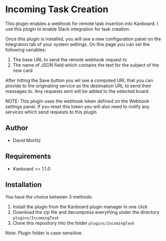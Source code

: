 Incoming Task Creation
======================

This plugin enables a webhook for remote task insertion into Kanboard.  I use this plugin to enable Slack integration for task creation.

Once this plugin is installed, you will see a new configuration panel on the Integration tab of your system settings.  On this page you can set the following variables:
1) The base URL to send the remote webhook request to
2) The name of JSON field which contains the text for the subject of the new card

After hitting the Save button you wil see a computed URL that you can provide to the originating service as the destination URL to send their messages to.  Any requests sent will be added to the selected board.

NOTE: This plugin uses the webhook token defined on the Webhook settings panel.  If you reset this token you will also need to notify any services which send requests to this plugin

Author
------

- David Morlitz

Requirements
------------

- Kanboard >= 1.1.0

Installation
------------

You have the choice between 3 methods:

1. Install the plugin from the Kanboard plugin manager in one click
2. Download the zip file and decompress everything under the directory `plugins/IncomingTask`
3. Clone this repository into the folder `plugins/IncomingTask`

Note: Plugin folder is case-sensitive.
